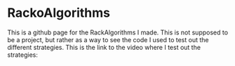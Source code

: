 # RackoAlgorithms
This is a github page for the RackAlgorithms I made.
This is not supposed to be a project, but rather as a way to see the code I used to test out the different strategies.
This is the link to the video where I test out the strategies: 
